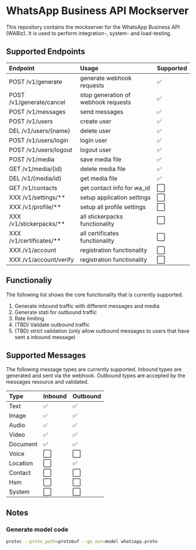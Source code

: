 # WhatsApp Business API Mockserver

This repository contains the mockserver for the WhatsApp Business API (WABiz). 
It is used to perform integration-, system- and load-testing.


## Supported Endpoints

| Endpoint| Usage | Supported |
| :--------------- | :------------- | :------ |
| POST /v1/generate| generate webhook requests| ✅ |
| POST /v1/generate/cancel  | stop generation of webhook requests| ✅ |
| POST /v1/messages| send messages| ✅ |
| POST /v1/users| create user| ✅ |
| DEL /v1/users/{name}| delete user| ✅ |
| POST /v1/users/login| login user| ✅ |
| POST /v1/users/logout| logout user| ✅ |
| POST /v1/media| save media file| ✅ |
| GET /v1/media/{id}| delete media file| ✅ |
| DEL /v1/{media/id}| get media file| ✅ |
| GET /v1/contacts| get contact info for wa_id| ⬜️ |
| XXX /v1/settings/**| setup application settings| ⬜️ |
| XXX /v1/profile/**| setup all profile settings| ⬜️ |
| XXX /v1/stickerpacks/**| all stickerpacks functionality | ⬜️ |
| XXX /v1/certificates/**| all certificates functionality | ⬜️ |
| XXX /v1/account | registration functionality | ⬜️ |
| XXX /v1/account/verify | registration functionality | ⬜️ |

## Functionaliy
The following list shows the core functionality that is currently supported.

1. Generate inbound traffic with different messages and media
2. Generate stati for outbound traffic
3. Rate limiting
4. (TBD) Validate outbound traffic 
5. (TBD) strict validation (only allow outbound messages to users that have sent a inbound message)

## Supported Messages
The following message types are currently supported.
Inbound types are generated and sent via the webhook.
Outbound types are accepted by the messages resource and validated.

| Type | Inbound | Outbound |
| :--- | :---| :--- |
| Text | ✅ | ✅ |
| Image | ✅ | ✅ |
| Audio | ✅ | ✅ |
| Video | ✅ | ✅ |
| Document | ✅ | ✅ |
| Voice | ⬜️ | ⬜️ |
| Location | ⬜️ | ✅ |
| Contact | ⬜️ | ⬜️ |
| Hsm | ⬜️ | ⬜️ |
| System | ⬜️ | ⬜️ |



## Notes

### Generate model code
```bash
protoc --proto_path=protobuf --go_out=model whatsapp.proto
```